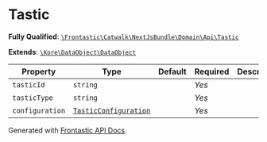 #  Tastic

**Fully Qualified**: [`\Frontastic\Catwalk\NextJsBundle\Domain\Api\Tastic`](../../../../../src/php/NextJsBundle/Domain/Api/Tastic.php)

**Extends**: [`\Kore\DataObject\DataObject`](https://github.com/kore/DataObject)

Property|Type|Default|Required|Description
--------|----|-------|--------|-----------
`tasticId` | `string` |  | *Yes* | 
`tasticType` | `string` |  | *Yes* | 
`configuration` | [`TasticConfiguration`](TasticConfiguration.md) |  | *Yes* | 

Generated with [Frontastic API Docs](https://github.com/FrontasticGmbH/apidocs).
